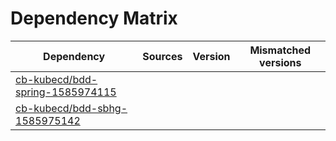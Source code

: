 # Dependency Matrix

Dependency | Sources | Version | Mismatched versions
---------- | ------- | ------- | -------------------
[cb-kubecd/bdd-spring-1585974115](https://github.com/cb-kubecd/bdd-spring-1585974115.git) |  | []() | 
[cb-kubecd/bdd-sbhg-1585975142](https://github.com/cb-kubecd/bdd-sbhg-1585975142.git) |  | []() | 

